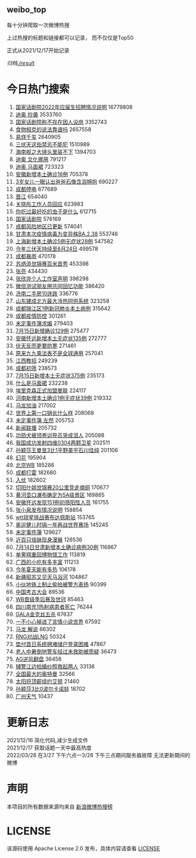weibo_top  
---
每十分钟爬取一次微博热搜  

上过热搜的标题和链接都可以记录， 而不仅仅是Top50

正式从2021/12/17开始记录  

*归档[./result](./result/)*

# 今日热门搜索  
1. [国家话剧院2022年应届生招聘情况说明](https://s.weibo.com//weibo?q=%23%E5%9B%BD%E5%AE%B6%E8%AF%9D%E5%89%A7%E9%99%A22022%E5%B9%B4%E5%BA%94%E5%B1%8A%E7%94%9F%E6%8B%9B%E8%81%98%E6%83%85%E5%86%B5%E8%AF%B4%E6%98%8E%23&Refer=top) 16779808
2. [迪奥 抄袭](https://s.weibo.com//weibo?q=%E8%BF%AA%E5%A5%A5%20%E6%8A%84%E8%A2%AD&Refer=top) 3533760
3. [国家话剧院称不存在因人设岗](https://s.weibo.com//weibo?q=%23%E5%9B%BD%E5%AE%B6%E8%AF%9D%E5%89%A7%E9%99%A2%E7%A7%B0%E4%B8%8D%E5%AD%98%E5%9C%A8%E5%9B%A0%E4%BA%BA%E8%AE%BE%E5%B2%97%23&Refer=top) 3352743
4. [食物相克的说法靠谱吗](https://s.weibo.com//weibo?q=%23%E9%A3%9F%E7%89%A9%E7%9B%B8%E5%85%8B%E7%9A%84%E8%AF%B4%E6%B3%95%E9%9D%A0%E8%B0%B1%E5%90%97%23&Refer=top) 2657558
5. [易烊千玺](https://s.weibo.com//weibo?q=%E6%98%93%E7%83%8A%E5%8D%83%E7%8E%BA&Refer=top) 2640905
6. [三伏天这些禁忌不能犯](https://s.weibo.com//weibo?q=%23%E4%B8%89%E4%BC%8F%E5%A4%A9%E8%BF%99%E4%BA%9B%E7%A6%81%E5%BF%8C%E4%B8%8D%E8%83%BD%E7%8A%AF%23&Refer=top) 1510989
7. [海南舰之大镜头里装不下](https://s.weibo.com//weibo?q=%23%E6%B5%B7%E5%8D%97%E8%88%B0%E4%B9%8B%E5%A4%A7%E9%95%9C%E5%A4%B4%E9%87%8C%E8%A3%85%E4%B8%8D%E4%B8%8B%23&Refer=top) 1394703
8. [迪奥 文化挪用](https://s.weibo.com//weibo?q=%E8%BF%AA%E5%A5%A5%20%E6%96%87%E5%8C%96%E6%8C%AA%E7%94%A8&Refer=top) 791217
9. [迪奥 马面裙](https://s.weibo.com//weibo?q=%E8%BF%AA%E5%A5%A5%20%E9%A9%AC%E9%9D%A2%E8%A3%99&Refer=top) 723323
10. [安徽新增本土确诊16例](https://s.weibo.com//weibo?q=%23%E5%AE%89%E5%BE%BD%E6%96%B0%E5%A2%9E%E6%9C%AC%E5%9C%9F%E7%A1%AE%E8%AF%8A16%E4%BE%8B%23&Refer=top) 705378
11. [3岁女儿一眼认出爸爸石像含泪拥抱](https://s.weibo.com//weibo?q=%233%E5%B2%81%E5%A5%B3%E5%84%BF%E4%B8%80%E7%9C%BC%E8%AE%A4%E5%87%BA%E7%88%B8%E7%88%B8%E7%9F%B3%E5%83%8F%E5%90%AB%E6%B3%AA%E6%8B%A5%E6%8A%B1%23&Refer=top) 690227
12. [成都停电](https://s.weibo.com//weibo?q=%23%E6%88%90%E9%83%BD%E5%81%9C%E7%94%B5%23&Refer=top) 677689
13. [晋江](https://s.weibo.com//weibo?q=%E6%99%8B%E6%B1%9F&Refer=top) 654040
14. [关晓彤工作人员回应](https://s.weibo.com//weibo?q=%23%E5%85%B3%E6%99%93%E5%BD%A4%E5%B7%A5%E4%BD%9C%E4%BA%BA%E5%91%98%E5%9B%9E%E5%BA%94%23&Refer=top) 623983
15. [你吃过最好吃的虫子是什么](https://s.weibo.com//weibo?q=%23%E4%BD%A0%E5%90%83%E8%BF%87%E6%9C%80%E5%A5%BD%E5%90%83%E7%9A%84%E8%99%AB%E5%AD%90%E6%98%AF%E4%BB%80%E4%B9%88%23&Refer=top) 612715
16. [国家话剧院](https://s.weibo.com//weibo?q=%E5%9B%BD%E5%AE%B6%E8%AF%9D%E5%89%A7%E9%99%A2&Refer=top) 576169
17. [成都风险地区已更新](https://s.weibo.com//weibo?q=%23%E6%88%90%E9%83%BD%E9%A3%8E%E9%99%A9%E5%9C%B0%E5%8C%BA%E5%B7%B2%E6%9B%B4%E6%96%B0%23&Refer=top) 574041
18. [甘肃本次疫情病毒为变异株BA.2.38](https://s.weibo.com//weibo?q=%23%E7%94%98%E8%82%83%E6%9C%AC%E6%AC%A1%E7%96%AB%E6%83%85%E7%97%85%E6%AF%92%E4%B8%BA%E5%8F%98%E5%BC%82%E6%A0%AABA.2.38%23&Refer=top) 553746
19. [上海新增本土确诊5例无症状28例](https://s.weibo.com//weibo?q=%23%E4%B8%8A%E6%B5%B7%E6%96%B0%E5%A2%9E%E6%9C%AC%E5%9C%9F%E7%A1%AE%E8%AF%8A5%E4%BE%8B%E6%97%A0%E7%97%87%E7%8A%B628%E4%BE%8B%23&Refer=top) 547582
20. [今年三伏天持续至8月24日](https://s.weibo.com//weibo?q=%23%E4%BB%8A%E5%B9%B4%E4%B8%89%E4%BC%8F%E5%A4%A9%E6%8C%81%E7%BB%AD%E8%87%B38%E6%9C%8824%E6%97%A5%23&Refer=top) 499578
21. [成都暴雨](https://s.weibo.com//weibo?q=%23%E6%88%90%E9%83%BD%E6%9A%B4%E9%9B%A8%23&Refer=top) 470178
22. [苏炳添世锦赛百米首秀](https://s.weibo.com//weibo?q=%23%E8%8B%8F%E7%82%B3%E6%B7%BB%E4%B8%96%E9%94%A6%E8%B5%9B%E7%99%BE%E7%B1%B3%E9%A6%96%E7%A7%80%23&Refer=top) 453398
23. [张亮](https://s.weibo.com//weibo?q=%E5%BC%A0%E4%BA%AE&Refer=top) 434430
24. [张欣尧个人工作室声明](https://s.weibo.com//weibo?q=%23%E5%BC%A0%E6%AC%A3%E5%B0%A7%E4%B8%AA%E4%BA%BA%E5%B7%A5%E4%BD%9C%E5%AE%A4%E5%A3%B0%E6%98%8E%23&Refer=top) 398298
25. [微信测试朋友圈共同回忆功能](https://s.weibo.com//weibo?q=%23%E5%BE%AE%E4%BF%A1%E6%B5%8B%E8%AF%95%E6%9C%8B%E5%8F%8B%E5%9C%88%E5%85%B1%E5%90%8C%E5%9B%9E%E5%BF%86%E5%8A%9F%E8%83%BD%23&Refer=top) 386420
26. [济南二手房10连跌](https://s.weibo.com//weibo?q=%23%E6%B5%8E%E5%8D%97%E4%BA%8C%E6%89%8B%E6%88%BF10%E8%BF%9E%E8%B7%8C%23&Refer=top) 336776
27. [山东建成北方最大冷热同供系统](https://s.weibo.com//weibo?q=%23%E5%B1%B1%E4%B8%9C%E5%BB%BA%E6%88%90%E5%8C%97%E6%96%B9%E6%9C%80%E5%A4%A7%E5%86%B7%E7%83%AD%E5%90%8C%E4%BE%9B%E7%B3%BB%E7%BB%9F%23&Refer=top) 323258
28. [成都锦江区1例新冠肺炎本土病例](https://s.weibo.com//weibo?q=%23%E6%88%90%E9%83%BD%E9%94%A6%E6%B1%9F%E5%8C%BA1%E4%BE%8B%E6%96%B0%E5%86%A0%E8%82%BA%E7%82%8E%E6%9C%AC%E5%9C%9F%E7%97%85%E4%BE%8B%23&Refer=top) 315642
29. [成都疫情防控](https://s.weibo.com//weibo?q=%23%E6%88%90%E9%83%BD%E7%96%AB%E6%83%85%E9%98%B2%E6%8E%A7%23&Refer=top) 301261
30. [未定事件簿求婚](https://s.weibo.com//weibo?q=%23%E6%9C%AA%E5%AE%9A%E4%BA%8B%E4%BB%B6%E7%B0%BF%E6%B1%82%E5%A9%9A%23&Refer=top) 279403
31. [7月15日新增确诊129例](https://s.weibo.com//weibo?q=7%E6%9C%8815%E6%97%A5%E6%96%B0%E5%A2%9E%E7%A1%AE%E8%AF%8A129%E4%BE%8B&Refer=top) 275477
32. [安徽怀远新增本土无症状135例](https://s.weibo.com//weibo?q=%23%E5%AE%89%E5%BE%BD%E6%80%80%E8%BF%9C%E6%96%B0%E5%A2%9E%E6%9C%AC%E5%9C%9F%E6%97%A0%E7%97%87%E7%8A%B6135%E4%BE%8B%23&Refer=top) 272777
33. [伏天反而更要防寒](https://s.weibo.com//weibo?q=%23%E4%BC%8F%E5%A4%A9%E5%8F%8D%E8%80%8C%E6%9B%B4%E8%A6%81%E9%98%B2%E5%AF%92%23&Refer=top) 271461
34. [原来九九乘法表不是全球通用](https://s.weibo.com//weibo?q=%23%E5%8E%9F%E6%9D%A5%E4%B9%9D%E4%B9%9D%E4%B9%98%E6%B3%95%E8%A1%A8%E4%B8%8D%E6%98%AF%E5%85%A8%E7%90%83%E9%80%9A%E7%94%A8%23&Refer=top) 257041
35. [江西教招](https://s.weibo.com//weibo?q=%23%E6%B1%9F%E8%A5%BF%E6%95%99%E6%8B%9B%23&Refer=top) 249239
36. [成都初筛](https://s.weibo.com//weibo?q=%E6%88%90%E9%83%BD%E5%88%9D%E7%AD%9B&Refer=top) 238573
37. [7月15日新增本土无症状375例](https://s.weibo.com//weibo?q=%237%E6%9C%8815%E6%97%A5%E6%96%B0%E5%A2%9E%E6%9C%AC%E5%9C%9F%E6%97%A0%E7%97%87%E7%8A%B6375%E4%BE%8B%23&Refer=top) 235173
38. [什么是马面裙](https://s.weibo.com//weibo?q=%23%E4%BB%80%E4%B9%88%E6%98%AF%E9%A9%AC%E9%9D%A2%E8%A3%99%23&Refer=top) 232238
39. [埃里克森正式加盟曼联](https://s.weibo.com//weibo?q=%23%E5%9F%83%E9%87%8C%E5%85%8B%E6%A3%AE%E6%AD%A3%E5%BC%8F%E5%8A%A0%E7%9B%9F%E6%9B%BC%E8%81%94%23&Refer=top) 224117
40. [河南新增本土确诊1例无症状39例](https://s.weibo.com//weibo?q=%23%E6%B2%B3%E5%8D%97%E6%96%B0%E5%A2%9E%E6%9C%AC%E5%9C%9F%E7%A1%AE%E8%AF%8A1%E4%BE%8B%E6%97%A0%E7%97%87%E7%8A%B639%E4%BE%8B%23&Refer=top) 219332
41. [马龙加油](https://s.weibo.com//weibo?q=%E9%A9%AC%E9%BE%99%E5%8A%A0%E6%B2%B9&Refer=top) 217002
42. [世界上第一口锅长什么样](https://s.weibo.com//weibo?q=%23%E4%B8%96%E7%95%8C%E4%B8%8A%E7%AC%AC%E4%B8%80%E5%8F%A3%E9%94%85%E9%95%BF%E4%BB%80%E4%B9%88%E6%A0%B7%23&Refer=top) 208068
43. [未定事件簿 左然](https://s.weibo.com//weibo?q=%E6%9C%AA%E5%AE%9A%E4%BA%8B%E4%BB%B6%E7%B0%BF%20%E5%B7%A6%E7%84%B6&Refer=top) 205753
44. [新闻联播](https://s.weibo.com//weibo?q=%E6%96%B0%E9%97%BB%E8%81%94%E6%92%AD&Refer=top) 205732
45. [功勋犬被领养训导员哭成泪人](https://s.weibo.com//weibo?q=%23%E5%8A%9F%E5%8B%8B%E7%8A%AC%E8%A2%AB%E9%A2%86%E5%85%BB%E8%AE%AD%E5%AF%BC%E5%91%98%E5%93%AD%E6%88%90%E6%B3%AA%E4%BA%BA%23&Refer=top) 205088
46. [我国成功发射四维0304两颗卫星](https://s.weibo.com//weibo?q=%E6%88%91%E5%9B%BD%E6%88%90%E5%8A%9F%E5%8F%91%E5%B0%84%E5%9B%9B%E7%BB%B40304%E4%B8%A4%E9%A2%97%E5%8D%AB%E6%98%9F&Refer=top) 202511
47. [孙颖莎王曼昱3比1平野美宇石川佳纯](https://s.weibo.com//weibo?q=%23%E5%AD%99%E9%A2%96%E8%8E%8E%E7%8E%8B%E6%9B%BC%E6%98%B13%E6%AF%941%E5%B9%B3%E9%87%8E%E7%BE%8E%E5%AE%87%E7%9F%B3%E5%B7%9D%E4%BD%B3%E7%BA%AF%23&Refer=top) 201106
48. [幻花](https://s.weibo.com//weibo?q=%E5%B9%BB%E8%8A%B1&Refer=top) 195904
49. [北京WB](https://s.weibo.com//weibo?q=%E5%8C%97%E4%BA%ACWB&Refer=top) 185286
50. [成都打雷](https://s.weibo.com//weibo?q=%23%E6%88%90%E9%83%BD%E6%89%93%E9%9B%B7%23&Refer=top) 182680
51. [入伏](https://s.weibo.com//weibo?q=%E5%85%A5%E4%BC%8F&Refer=top) 182602
52. [切阳什姐世锦赛20公里竞走摘铜](https://s.weibo.com//weibo?q=%23%E5%88%87%E9%98%B3%E4%BB%80%E5%A7%90%E4%B8%96%E9%94%A6%E8%B5%9B20%E5%85%AC%E9%87%8C%E7%AB%9E%E8%B5%B0%E6%91%98%E9%93%9C%23&Refer=top) 170677
53. [黄河壶口瀑布确定为5A级景区](https://s.weibo.com//weibo?q=%23%E9%BB%84%E6%B2%B3%E5%A3%B6%E5%8F%A3%E7%80%91%E5%B8%83%E7%A1%AE%E5%AE%9A%E4%B8%BA5A%E7%BA%A7%E6%99%AF%E5%8C%BA%23&Refer=top) 169865
54. [安徽怀远发现151例初筛阳性人员](https://s.weibo.com//weibo?q=%23%E5%AE%89%E5%BE%BD%E6%80%80%E8%BF%9C%E5%8F%91%E7%8E%B0151%E4%BE%8B%E5%88%9D%E7%AD%9B%E9%98%B3%E6%80%A7%E4%BA%BA%E5%91%98%23&Refer=top) 161755
55. [张小泉发布情况说明](https://s.weibo.com//weibo?q=%23%E5%BC%A0%E5%B0%8F%E6%B3%89%E5%8F%91%E5%B8%83%E6%83%85%E5%86%B5%E8%AF%B4%E6%98%8E%23&Refer=top) 158854
56. [wtt球星挑战赛布达佩斯站](https://s.weibo.com//weibo?q=%23wtt%E7%90%83%E6%98%9F%E6%8C%91%E6%88%98%E8%B5%9B%E5%B8%83%E8%BE%BE%E4%BD%A9%E6%96%AF%E7%AB%99%23&Refer=top) 153765
57. [奥运健儿时隔一年再战世界赛场](https://s.weibo.com//weibo?q=%23%E5%A5%A5%E8%BF%90%E5%81%A5%E5%84%BF%E6%97%B6%E9%9A%94%E4%B8%80%E5%B9%B4%E5%86%8D%E6%88%98%E4%B8%96%E7%95%8C%E8%B5%9B%E5%9C%BA%23&Refer=top) 145245
58. [未定事件簿](https://s.weibo.com//weibo?q=%E6%9C%AA%E5%AE%9A%E4%BA%8B%E4%BB%B6%E7%B0%BF&Refer=top) 129627
59. [近百只瑶妹现身漫展](https://s.weibo.com//weibo?q=%23%E8%BF%91%E7%99%BE%E5%8F%AA%E7%91%B6%E5%A6%B9%E7%8E%B0%E8%BA%AB%E6%BC%AB%E5%B1%95%23&Refer=top) 126536
60. [7月14日甘肃新增本土确诊病例30例](https://s.weibo.com//weibo?q=%237%E6%9C%8814%E6%97%A5%E7%94%98%E8%82%83%E6%96%B0%E5%A2%9E%E6%9C%AC%E5%9C%9F%E7%A1%AE%E8%AF%8A%E7%97%85%E4%BE%8B30%E4%BE%8B%23&Refer=top) 116867
61. [单霁翔重回博物馆工作](https://s.weibo.com//weibo?q=%23%E5%8D%95%E9%9C%81%E7%BF%94%E9%87%8D%E5%9B%9E%E5%8D%9A%E7%89%A9%E9%A6%86%E5%B7%A5%E4%BD%9C%23&Refer=top) 113819
62. [广西的小吃有多丰富](https://s.weibo.com//weibo?q=%23%E5%B9%BF%E8%A5%BF%E7%9A%84%E5%B0%8F%E5%90%83%E6%9C%89%E5%A4%9A%E4%B8%B0%E5%AF%8C%23&Refer=top) 111213
63. [今年夏天能有多热](https://s.weibo.com//weibo?q=%23%E4%BB%8A%E5%B9%B4%E5%A4%8F%E5%A4%A9%E8%83%BD%E6%9C%89%E5%A4%9A%E7%83%AD%23&Refer=top) 106178
64. [新疆昭苏又见天马浴河](https://s.weibo.com//weibo?q=%23%E6%96%B0%E7%96%86%E6%98%AD%E8%8B%8F%E5%8F%88%E8%A7%81%E5%A4%A9%E9%A9%AC%E6%B5%B4%E6%B2%B3%23&Refer=top) 104867
65. [小伙地铁上制止偷拍被警方表扬](https://s.weibo.com//weibo?q=%23%E5%B0%8F%E4%BC%99%E5%9C%B0%E9%93%81%E4%B8%8A%E5%88%B6%E6%AD%A2%E5%81%B7%E6%8B%8D%E8%A2%AB%E8%AD%A6%E6%96%B9%E8%A1%A8%E6%89%AC%23&Refer=top) 90399
66. [中国考古大会](https://s.weibo.com//weibo?q=%E4%B8%AD%E5%9B%BD%E8%80%83%E5%8F%A4%E5%A4%A7%E4%BC%9A&Refer=top) 89536
67. [WB晋级季后赛及世冠](https://s.weibo.com//weibo?q=%23WB%E6%99%8B%E7%BA%A7%E5%AD%A3%E5%90%8E%E8%B5%9B%E5%8F%8A%E4%B8%96%E5%86%A0%23&Refer=top) 85463
68. [四川南充1热射病患者死亡](https://s.weibo.com//weibo?q=%23%E5%9B%9B%E5%B7%9D%E5%8D%97%E5%85%851%E7%83%AD%E5%B0%84%E7%97%85%E6%82%A3%E8%80%85%E6%AD%BB%E4%BA%A1%23&Refer=top) 76244
69. [GALA金克丝五杀](https://s.weibo.com//weibo?q=%23GALA%E9%87%91%E5%85%8B%E4%B8%9D%E4%BA%94%E6%9D%80%23&Refer=top) 67637
70. [一不小心掉进了言情小说世界](https://s.weibo.com//weibo?q=%23%E4%B8%80%E4%B8%8D%E5%B0%8F%E5%BF%83%E6%8E%89%E8%BF%9B%E4%BA%86%E8%A8%80%E6%83%85%E5%B0%8F%E8%AF%B4%E4%B8%96%E7%95%8C%23&Refer=top) 67592
71. [马龙 解说](https://s.weibo.com//weibo?q=%E9%A9%AC%E9%BE%99%20%E8%A7%A3%E8%AF%B4&Refer=top) 66302
72. [RNG对战LNG](https://s.weibo.com//weibo?q=%23RNG%E5%AF%B9%E6%88%98LNG%23&Refer=top) 50324
73. [垫付首日系统拥堵储户登录困难](https://s.weibo.com//weibo?q=%23%E5%9E%AB%E4%BB%98%E9%A6%96%E6%97%A5%E7%B3%BB%E7%BB%9F%E6%8B%A5%E5%A0%B5%E5%82%A8%E6%88%B7%E7%99%BB%E5%BD%95%E5%9B%B0%E9%9A%BE%23&Refer=top) 47867
74. [老人中暑倒地警车经过未救助被质疑](https://s.weibo.com//weibo?q=%23%E8%80%81%E4%BA%BA%E4%B8%AD%E6%9A%91%E5%80%92%E5%9C%B0%E8%AD%A6%E8%BD%A6%E7%BB%8F%E8%BF%87%E6%9C%AA%E6%95%91%E5%8A%A9%E8%A2%AB%E8%B4%A8%E7%96%91%23&Refer=top) 36473
75. [AG逆风翻盘](https://s.weibo.com//weibo?q=%23AG%E9%80%86%E9%A3%8E%E7%BF%BB%E7%9B%98%23&Refer=top) 36458
76. [辅警江边拍婚纱照救起两人](https://s.weibo.com//weibo?q=%23%E8%BE%85%E8%AD%A6%E6%B1%9F%E8%BE%B9%E6%8B%8D%E5%A9%9A%E7%BA%B1%E7%85%A7%E6%95%91%E8%B5%B7%E4%B8%A4%E4%BA%BA%23&Refer=top) 33136
77. [全国最大的奥特曼](https://s.weibo.com//weibo?q=%23%E5%85%A8%E5%9B%BD%E6%9C%80%E5%A4%A7%E7%9A%84%E5%A5%A5%E7%89%B9%E6%9B%BC%23&Refer=top) 32566
78. [太阳将顶薪续约艾顿](https://s.weibo.com//weibo?q=%23%E5%A4%AA%E9%98%B3%E5%B0%86%E9%A1%B6%E8%96%AA%E7%BB%AD%E7%BA%A6%E8%89%BE%E9%A1%BF%23&Refer=top) 21460
79. [孙颖莎3比0波尔卡诺娃](https://s.weibo.com//weibo?q=%23%E5%AD%99%E9%A2%96%E8%8E%8E3%E6%AF%940%E6%B3%A2%E5%B0%94%E5%8D%A1%E8%AF%BA%E5%A8%83%23&Refer=top) 18702
80. [广州天气](https://s.weibo.com//weibo?q=%23%E5%B9%BF%E5%B7%9E%E5%A4%A9%E6%B0%94%23&Refer=top) 10437
# 更新日志  
2021/12/16  简化代码,减少生成文件  
2021/12/17  获取话题一天中最高热度  
2022/03/28  在3/27 下午六点—3/28 下午三点期间服务器故障 无法更新期间的微博  
# 声明  
本项目的所有数据来源均来自 [新浪微博热搜榜](https://s.weibo.com/top/summary)  

# LICENSE
该源码使用 Apache License 2.0 发布，具体内容请查看 [LICENSE](./LICENSE)
